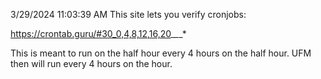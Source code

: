 3/29/2024 11:03:39 AM
This site lets you verify cronjobs:

https://crontab.guru/#30_0,4,8,12,16,20_*_*_*

This is meant to run on the half hour every 4 hours on the half hour.  UFM then will run every 4 hours on the hour.
